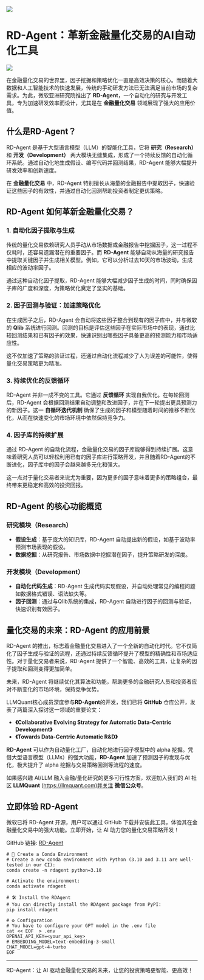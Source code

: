 ![](https://fastly.jsdelivr.net/gh/bucketio/img11@main/2024/10/21/1729466068183-23134fce-3131-4262-b18c-f378d71af4f6.gif)

# RD-Agent：革新金融量化交易的AI自动化工具
![](https://fastly.jsdelivr.net/gh/bucketio/img9@main/2024/10/20/1729465031968-b3c8959e-1d37-4b8a-91b1-b0b0dfe25143.png)

在金融量化交易的世界里，因子挖掘和策略优化一直是高效决策的核心。而随着大数据和人工智能技术的快速发展，传统的手动研发方法已无法满足当前市场的复杂需求。为此，微软亚洲研究院推出了 **RD-Agent**，一个自动化的研究与开发工具，专为加速研发效率而设计，尤其是在 **金融量化交易** 领域展现了强大的应用价值。

## 什么是RD-Agent？

RD-Agent 是基于大型语言模型（LLM）的智能化工具，它将 **研究（Research）** 和 **开发（Development）** 两大模块无缝集成，形成了一个持续反馈的自动化循环系统。通过自动化地生成假设、编写代码并回测结果，RD-Agent 能够大幅提升研发效率和创新速度。

在 **金融量化交易** 中，RD-Agent 特别擅长从海量的金融报告中提取因子，快速验证这些因子的有效性，并通过自动化回测帮助投资者制定更优策略。

## RD-Agent 如何革新金融量化交易？

### 1. 自动化因子提取与生成

传统的量化交易依赖研究人员手动从市场数据或金融报告中挖掘因子，这一过程不仅耗时，还容易遗漏潜在的重要因子。而 **RD-Agent** 能够自动从海量的研究报告中提取关键因子并生成相关模型。例如，它可以分析过去10天的市场波动，生成相应的波动率因子。

通过这种自动化因子提取，RD-Agent 能够大幅减少因子生成的时间，同时确保因子库的广度和深度，为策略优化奠定了坚实的基础。

### 2. 因子回测与验证：加速策略优化

在生成因子之后，RD-Agent 会自动将这些因子整合到现有的因子库中，并与微软的 **Qlib** 系统进行回测。回测的目标是评估这些因子在实际市场中的表现，通过比较回测结果和已有因子的效果，快速识别出哪些因子具备更高的预测能力和市场适应性。

这不仅加速了策略的验证过程，还通过自动化流程减少了人为误差的可能性，使得量化交易策略更为精准。

### 3. 持续优化的反馈循环

RD-Agent 并非一成不变的工具。它通过 **反馈循环** 实现自我优化。在每轮回测后，RD-Agent 会根据回测结果自动调整和改进因子，并在下一轮提出更具预测力的新因子。这一 **自循环迭代机制** 确保了生成的因子和模型随着时间的推移不断优化，从而在快速变化的市场环境中依然保持竞争力。

### 4. 因子库的持续扩展

通过 RD-Agent 的自动化流程，金融量化交易的因子库能够得到持续扩展。这意味着研究人员可以轻松利用已有的因子库进行策略开发，并且随着RD-Agent的不断进化，因子库中的因子会越来越多元化和强大。

这一点对于量化交易者来说尤为重要，因为更多的因子意味着更多的策略组合，最终带来更稳定和高效的投资回报。

## RD-Agent 的核心功能概览

### 研究模块（Research）

- **假设生成**：基于庞大的知识库，RD-Agent 自动提出新的假设，如基于波动率预测市场表现的假设。
- **数据挖掘**：从研究报告、市场数据中挖掘潜在因子，提升策略研发的深度。

### 开发模块（Development）

- **自动化代码生成**：RD-Agent 生成代码实现假设，并自动处理常见的编程问题如数据格式错误、语法缺失等。
- **因子回测**：通过与Qlib系统的集成，RD-Agent 自动进行因子的回测与验证，快速识别有效因子。

## 量化交易的未来：RD-Agent 的应用前景

RD-Agent 的推出，标志着金融量化交易进入了一个全新的自动化时代。它不仅简化了因子生成与验证的流程，还通过持续反馈循环提升了模型的精确性和市场适应性。对于量化交易者来说，RD-Agent 提供了一个智能、高效的工具，让复杂的因子提取和回测变得更加简单。

未来，RD-Agent 将继续优化其算法和功能，帮助更多的金融研究人员和投资者应对不断变化的市场环境，保持竞争优势。

LLMQuant核心成员深度参与**RD-Agent**的开发，我们已将 **GitHub** 仓库公开，发表了两篇深入探讨这一领域的重要论文：

- **《Collaborative Evolving Strategy for Automatic Data-Centric Development》**
- **《Towards Data-Centric Automatic R&D》**

**RD-Agent** 可以作为自动量化工厂，自动化地进行因子模型中的 alpha 挖掘。凭借大型语言模型（LLMs）的强大功能，**RD-Agent** 加速了预测因子的发现与优化，极大提升了 alpha 挖掘与交易策略回测等流程的速度。

如果感兴趣 AI/LLM 融入金融/量化研究的更多可行性方案，欢迎加入我们的 AI 社区 **LLMQuant** (<https://llmquant.com)并关注> **微信公众号**。

## 立即体验 RD-Agent

微软已将 RD-Agent 开源，用户可以通过 GitHub 下载并安装此工具，体验其在金融量化交易中的强大功能。立即开始，让 AI 助力您的量化交易策略开发！

GitHub 链接: [RD-Agent](https://github.com/microsoft/RD-Agent)

```
# 🐍 Create a Conda Environment
# Create a new conda environment with Python (3.10 and 3.11 are well-tested in our CI):
conda create -n rdagent python=3.10

# Activate the environment:
conda activate rdagent

# 🛠️ Install the RDAgent
# You can directly install the RDAgent package from PyPI:
pip install rdagent

# ⚙️ Configuration
# You have to configure your GPT model in the .env file
cat << EOF  > .env
OPENAI_API_KEY=<your_api_key>
# EMBEDDING_MODEL=text-embedding-3-small
CHAT_MODEL=gpt-4-turbo
EOF

```

---

RD-Agent：让 AI 驱动金融量化交易的未来，让您的投资策略更智能、更高效！

